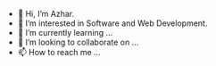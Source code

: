 - 👋 Hi, I’m Azhar.
- 👀 I’m interested in Software and Web Development.
- 🌱 I’m currently learning ...
- 💞️ I’m looking to collaborate on ...
- 📫 How to reach me ...

<!---
akadwa/akadwa is a ✨ special ✨ repository because its `README.md` (this file) appears on your GitHub profile.
You can click the Preview link to take a look at your changes.
--->
